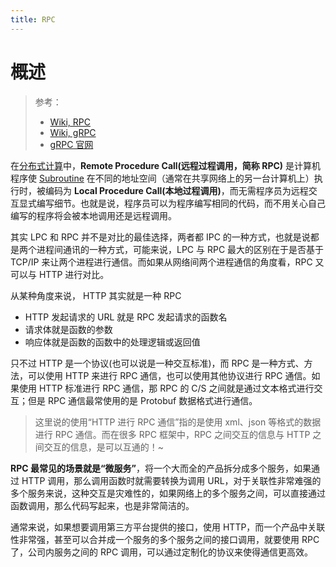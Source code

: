 ```yaml
---
title: RPC
---
```


# 概述

> 参考：
>
> - [Wiki, RPC](https://en.wikipedia.org/wiki/Remote_procedure_call)
> - [Wiki, gRPC](https://en.wikipedia.org/wiki/GRPC)
> - [gRPC 官网](https://grpc.io/)

在[分布式计算](https://en.wikipedia.org/wiki/Distributed_computing)中，**Remote Procedure Call(远程过程调用，简称 RPC)** 是计算机程序使 [Subroutine](/docs/2.编程/计算机科学/Function/Function.md) 在不同的地址空间（通常在共享网络上的另一台计算机上）执行时，被编码为 **Local Procedure Call(本地过程调用)**，而无需程序员为远程交互显式编写细节。也就是说，程序员可以为程序编写相同的代码，而不用关心自己编写的程序将会被本地调用还是远程调用。

其实 LPC 和 RPC 并不是对比的最佳选择，两者都 IPC 的一种方式，也就是说都是两个进程间通讯的一种方式，可能来说，LPC 与 RPC 最大的区别在于是否基于 TCP/IP 来让两个进程进行通信。而如果从网络间两个进程通信的角度看，RPC 又可以与 HTTP 进行对比。

从某种角度来说， HTTP 其实就是一种 RPC

- HTTP 发起请求的 URL 就是 RPC 发起请求的函数名
- 请求体就是函数的参数
- 响应体就是函数的函数中的处理逻辑或返回值

只不过 HTTP 是一个协议(也可以说是一种交互标准)，而 RPC 是一种方式、方法，可以使用 HTTP 来进行 RPC 通信，也可以使用其他协议进行 RPC 通信。如果使用 HTTP 标准进行 RPC 通信，那 RPC 的 C/S 之间就是通过文本格式进行交互；但是 RPC 通信最常使用的是 Protobuf 数据格式进行通信。

> 这里说的使用“HTTP 进行 RPC 通信”指的是使用 xml、json 等格式的数据进行 RPC 通信。而在很多 RPC 框架中，RPC 之间交互的信息与 HTTP 之间交互的信息，是可以互通的！~

**RPC 最常见的场景就是“微服务”**，将一个大而全的产品拆分成多个服务，如果通过 HTTP 调用，那么调用函数时就需要转换为调用 URL，对于关联性非常难强的多个服务来说，这种交互是灾难性的，如果网络上的多个服务之间，可以直接通过函数调用，那么代码写起来，也是非常简洁的。

通常来说，如果想要调用第三方平台提供的接口，使用 HTTP，而一个产品中关联性非常强，甚至可以合并成一个服务的多个服务之间的接口调用，就要使用 RPC 了，公司内服务之间的 RPC 调用，可以通过定制化的协议来使得通信更高效。
